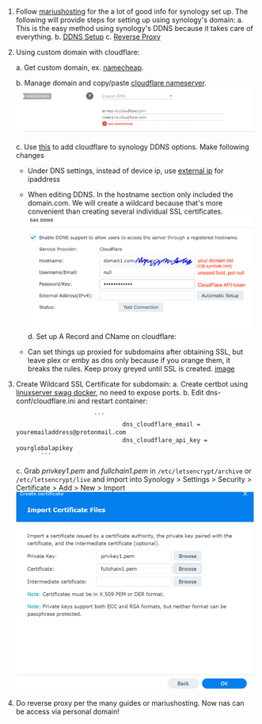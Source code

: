  1. Follow [mariushosting](https://mariushosting.com) for the a lot of good info for synology set up. The following will provide steps for setting up using synology's domain:
      a. This is the easy method using synology's DDNS because it takes care of everything.
      b. [DDNS Setup](https://mariushosting.com/synology-difference-between-quickconnect-and-ddns/)
      c. [Reverse Proxy](https://mariushosting.com/synology-how-to-use-reverse-proxy-on-dsm-7/)

 2.  Using custom domain with cloudflare:
    
      a. Get custom domain, ex. [namecheap](https://www.namecheap.com).

      b. Manage domain and copy/paste [cloudflare nameserver](https://developers.cloudflare.com/automatic-platform-optimization/get-started/change-nameservers).
     ![image](https://github.com/exedox/synology-setup/blob/main/images/nameserver.PNG)

      c. Use [this](https://github.com/mrikirill/SynologyDDNSCloudflareMultidomain) to add cloudflare to synology DDNS options. Make following changes
     
        * Under DNS settings, instead of device ip, use [external ip](https://whatismyipaddress.com/) for ipaddress
     
        * When editing DDNS.  In the hostname section only included the domain.com. We will create a wildcard because that's more convenient than creating several individual SSL certificates.
             ![image](https://github.com/exedox/synology-setup/blob/main/images/hostname.PNG)
     d. Set up A Record and CName on cloudflare:
        * Can set things up proxied for subdomains after obtaining SSL, but leave plex or emby as dns only because if you orange them, it breaks the rules.  Keep proxy greyed until SSL is created.
          [image](https://github.com/exedox/synology-setup/blob/main/images/arecord.PNG)

  3.  Create Wildcard SSL Certificate for subdomain:
     a. Create certbot using [linuxserver swag docker](https://docs.linuxserver.io/general/swag/#create-container-via-dns-validation-with-a-wildcard-cert), no need to expose ports.
   	 b. Edit dns-conf/cloudflare.ini and restart container:

								```
										dns_cloudflare_email = youremailaddress@protonmail.com
										dns_cloudflare_api_key = yourglobalapikey
     			 ```
      
	    c. Grab *privkey1.pem* and *fullchain1.pem* in ``/etc/letsencrypt/archive`` or ``/etc/letsencrypt/live`` and import into Synology > Settings > Security > Certificate > Add > New > Import
     			![image](https://github.com/exedox/synology-setup/blob/main/images/certificate.PNG)
  4. 	Do reverse proxy per the many guides or mariushosting.  Now nas can be access via personal domain!
